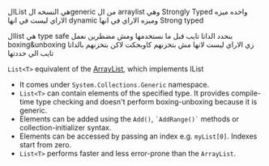 
الList  هي النسخه الgeneric من ال arraylist
وهي Strongly Typed
واخده ميزه الاراي ليست في انها dynamic
وميزه الاراي في انها Strong typed

الlist هي type safe
بنحدد الداتا تايب قبل ما نستخدمها 
ومش مضطرين نعمل boxing&unboxing زي الاراي ليست 
لانها مش بتخزنهم كاوبجكت 
لاكن بتخزنهم بالداتا تايب الي حددتها

 `List<T>` equivalent of the [ArrayList](https://www.tutorialsteacher.com/csharp/csharp-arraylist), which implements IList<T>
- It comes under `System.Collections.Generic` namespace.
- `List<T>` can contain elements of the specified type. It provides compile-time type checking and doesn't perform boxing-unboxing because it is generic.
- Elements can be added using the `Add()`, `` `AddRange()` `` methods or collection-initializer syntax.
- Elements can be accessed by passing an index e.g. `myList[0]`. Indexes start from zero.
- `List<T>` performs faster and less error-prone than the `ArrayList`.


